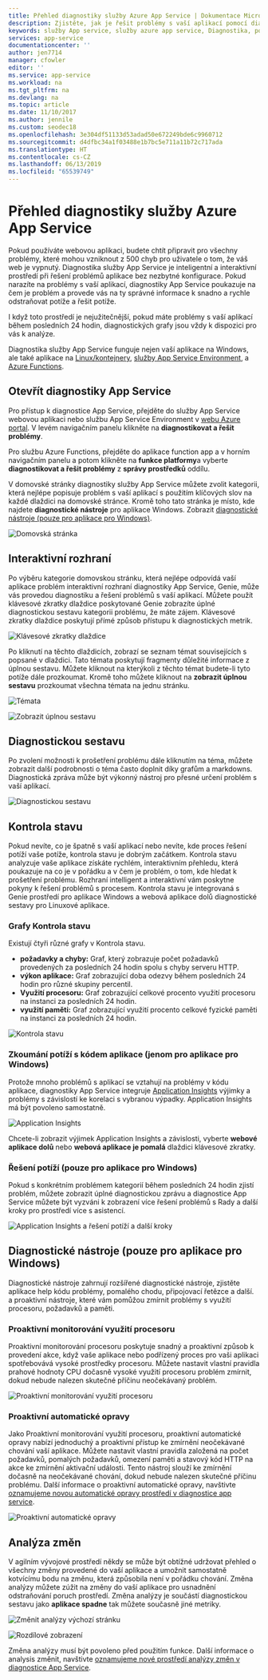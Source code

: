 ```yaml
---
title: Přehled diagnostiky služby Azure App Service | Dokumentace Microsoftu
description: Zjistěte, jak je řešit problémy s vaší aplikací pomocí diagnostiky služby App Service.
keywords: služby App service, služby azure app service, Diagnostika, podpora, webové aplikace s řešením problémů, samoobslužné podpory
services: app-service
documentationcenter: ''
author: jen7714
manager: cfowler
editor: ''
ms.service: app-service
ms.workload: na
ms.tgt_pltfrm: na
ms.devlang: na
ms.topic: article
ms.date: 11/10/2017
ms.author: jennile
ms.custom: seodec18
ms.openlocfilehash: 3e304df51133d53adad50e672249bde6c9960712
ms.sourcegitcommit: d4dfbc34a1f03488e1b7bc5e711a11b72c717ada
ms.translationtype: HT
ms.contentlocale: cs-CZ
ms.lasthandoff: 06/13/2019
ms.locfileid: "65539749"
---
```

# <a name="azure-app-service-diagnostics-overview"></a>Přehled diagnostiky služby Azure App Service

Pokud používáte webovou aplikaci, budete chtít připravit pro všechny problémy, které mohou vzniknout z 500 chyb pro uživatele o tom, že váš web je vypnutý. Diagnostika služby App Service je inteligentní a interaktivní prostředí při řešení problémů aplikace bez nezbytné konfigurace. Pokud narazíte na problémy s vaší aplikací, diagnostiky App Service poukazuje na čem je problém a provede vás na ty správné informace k snadno a rychle odstraňovat potíže a řešit potíže.

I když toto prostředí je nejužitečnější, pokud máte problémy s vaší aplikací během posledních 24 hodin, diagnostických grafy jsou vždy k dispozici pro vás k analýze.

Diagnostika služby App Service funguje nejen vaší aplikace na Windows, ale také aplikace na [Linux/kontejnery](https://docs.microsoft.com/azure/app-service/containers/app-service-linux-intro), [služby App Service Environment](https://docs.microsoft.com/azure/app-service/environment/intro), a [Azure Functions](https://docs.microsoft.com/azure/azure-functions/functions-overview).

## <a name="open-app-service-diagnostics"></a>Otevřít diagnostiky App Service

Pro přístup k diagnostice App Service, přejděte do služby App Service webovou aplikaci nebo službu App Service Environment v [webu Azure portal](https://portal.azure.com). V levém navigačním panelu klikněte na **diagnostikovat a řešit problémy**.

Pro službu Azure Functions, přejděte do aplikace function app a v horním navigačním panelu a potom klikněte na **funkce platformy**a vyberte **diagnostikovat a řešit problémy** z **správy prostředků** oddílu.

V domovské stránky diagnostiky služby App Service můžete zvolit kategorii, která nejlépe popisuje problém s vaší aplikací s použitím klíčových slov na každé dlaždici na domovské stránce. Kromě toho tato stránka je místo, kde najdete **diagnostické nástroje** pro aplikace Windows. Zobrazit [diagnostické nástroje (pouze pro aplikace pro Windows)](#diagnostic-tools-only-for-windows-app).

![Domovská stránka](./media/app-service-diagnostics/app-service-diagnostics-homepage-1.png)

## <a name="interactive-interface"></a>Interaktivní rozhraní

Po výběru kategorie domovskou stránku, která nejlépe odpovídá vaší aplikace problém interaktivní rozhraní diagnostiky App Service, Genie, může vás provedou diagnostiku a řešení problémů s vaší aplikací. Můžete použít klávesové zkratky dlaždice poskytované Genie zobrazíte úplné diagnostickou sestavu kategorii problému, že máte zájem. Klávesové zkratky dlaždice poskytují přímé způsob přístupu k diagnostických metrik.

![Klávesové zkratky dlaždice](./media/app-service-diagnostics/tile-shortcuts-2.png)

Po kliknutí na těchto dlaždicích, zobrazí se seznam témat souvisejících s popsané v dlaždici. Tato témata poskytují fragmenty důležité informace z úplnou sestavu. Můžete kliknout na kterýkoli z těchto témat budete-li tyto potíže dále prozkoumat. Kromě toho můžete kliknout na **zobrazit úplnou sestavu** prozkoumat všechna témata na jednu stránku.

![Témata](./media/app-service-diagnostics/application-logs-insights-3.png)

![Zobrazit úplnou sestavu](./media/app-service-diagnostics/view-full-report-4.png)

## <a name="diagnostic-report"></a>Diagnostickou sestavu

Po zvolení možnosti k prošetření problému dále kliknutím na téma, můžete zobrazit další podrobnosti o téma často doplnit díky grafům a markdowns. Diagnostická zpráva může být výkonný nástroj pro přesné určení problém s vaší aplikací.

![Diagnostickou sestavu](./media/app-service-diagnostics/full-diagnostic-report-5.png)

## <a name="health-checkup"></a>Kontrola stavu

Pokud nevíte, co je špatně s vaší aplikací nebo nevíte, kde proces řešení potíží vaše potíže, kontrola stavu je dobrým začátkem. Kontrola stavu analyzuje vaše aplikace získáte rychlém, interaktivním přehledu, která poukazuje na co je v pořádku a v čem je problém, o tom, kde hledat k prošetření problému. Rozhraní intelligent a interaktivní vám poskytne pokyny k řešení problémů s procesem. Kontrola stavu je integrovaná s Genie prostředí pro aplikace Windows a webová aplikace dolů diagnostické sestavy pro Linuxové aplikace.

### <a name="health-checkup-graphs"></a>Grafy Kontrola stavu

Existují čtyři různé grafy v Kontrola stavu.

- **požadavky a chyby:** Graf, který zobrazuje počet požadavků provedených za posledních 24 hodin spolu s chyby serveru HTTP.
- **výkon aplikace:** Graf zobrazující doba odezvy během posledních 24 hodin pro různé skupiny percentil.
- **Využití procesoru:** Graf zobrazující celkové procento využití procesoru na instanci za posledních 24 hodin.  
- **využití paměti:** Graf zobrazující využití procento celkové fyzické paměti na instanci za posledních 24 hodin.

![Kontrola stavu](./media/app-service-diagnostics/health-checkup-6.png)

### <a name="investigate-application-code-issues-only-for-windows-app"></a>Zkoumání potíží s kódem aplikace (jenom pro aplikace pro Windows)

Protože mnoho problémů s aplikací se vztahují na problémy v kódu aplikace, diagnostiky App Service integruje [Application Insights](https://docs.microsoft.com/azure/azure-monitor/app/app-insights-overview) výjimky a problémy s závislostí ke korelaci s vybranou výpadky. Application Insights má být povoleno samostatně.

![Application Insights](./media/app-service-diagnostics/application-insights-7.png)

Chcete-li zobrazit výjimek Application Insights a závislosti, vyberte **webové aplikace dolů** nebo **webová aplikace je pomalá** dlaždici klávesové zkratky.

### <a name="troubleshooting-steps-only-for-windows-app"></a>Řešení potíží (pouze pro aplikace pro Windows)

Pokud s konkrétním problémem kategorií během posledních 24 hodin zjistí problém, můžete zobrazit úplné diagnostickou zprávu a diagnostice App Service můžete být vyzváni k zobrazení více řešení problémů s Rady a další kroky pro prostředí více s asistencí.

![Application Insights a řešení potíží a další kroky](./media/app-service-diagnostics/troubleshooting-and-next-steps-8.png)

## <a name="diagnostic-tools-only-for-windows-app"></a>Diagnostické nástroje (pouze pro aplikace pro Windows)

Diagnostické nástroje zahrnují rozšířené diagnostické nástroje, zjistěte aplikace help kódu problémy, pomalého chodu, připojovací řetězce a další. a proaktivní nástroje, které vám pomůžou zmírnit problémy s využití procesoru, požadavků a paměti.

### <a name="proactive-cpu-monitoring"></a>Proaktivní monitorování využití procesoru

Proaktivní monitorování procesoru poskytuje snadný a proaktivní způsob k provedení akce, když vaše aplikace nebo podřízený proces pro vaši aplikaci spotřebovává vysoké prostředky procesoru. Můžete nastavit vlastní pravidla prahové hodnoty CPU dočasně vysoké využití procesoru problém zmírnit, dokud nebude nalezen skutečné příčinu neočekávaný problém.

![Proaktivní monitorování využití procesoru](./media/app-service-diagnostics/proactive-cpu-monitoring-9.png)

### <a name="proactive-auto-healing"></a>Proaktivní automatické opravy

Jako Proaktivní monitorování využití procesoru, proaktivní automatické opravy nabízí jednoduchý a proaktivní přístup ke zmírnění neočekávané chování vaší aplikace. Můžete nastavit vlastní pravidla založená na počet požadavků, pomalých požadavků, omezení paměti a stavový kód HTTP na akce ke zmírnění aktivační události. Tento nástroj slouží ke zmírnění dočasně na neočekávané chování, dokud nebude nalezen skutečné příčinu problému. Další informace o proaktivní automatické opravy, navštivte [oznamujeme novou automatické opravy prostředí v diagnostice app service](https://azure.github.io/AppService/2018/09/10/Announcing-the-New-Auto-Healing-Experience-in-App-Service-Diagnostics.html).

![Proaktivní automatické opravy](./media/app-service-diagnostics/proactive-auto-healing-10.png)

## <a name="change-analysis"></a>Analýza změn

V agilním vývojové prostředí někdy se může být obtížné udržovat přehled o všechny změny provedené do vaší aplikace a umožnit samostatně kotvícímu bodu na změnu, která způsobila není v pořádku chování. Změna analýzy můžete zúžit na změny do vaší aplikace pro usnadnění odstraňování poruch prostředí. Změna analýzy je součástí diagnostickou sestavu jako **aplikace spadne** tak můžete současně jiné metriky.

![Změnit analýzy výchozí stránku](./media/app-service-diagnostics/change-analysis-default-page-11.png)

![Rozdílové zobrazení](./media/app-service-diagnostics/diff-view-12.png)

Změna analýzy musí být povoleno před použitím funkce. Další informace o analysis změnit, navštivte [oznamujeme nové prostředí analýzy změn v diagnostice App Service](https://azure.github.io/AppService/2019/05/07/Announcing-the-new-change-analysis-experience-in-App-Service-Diagnostics-Analysis.html).